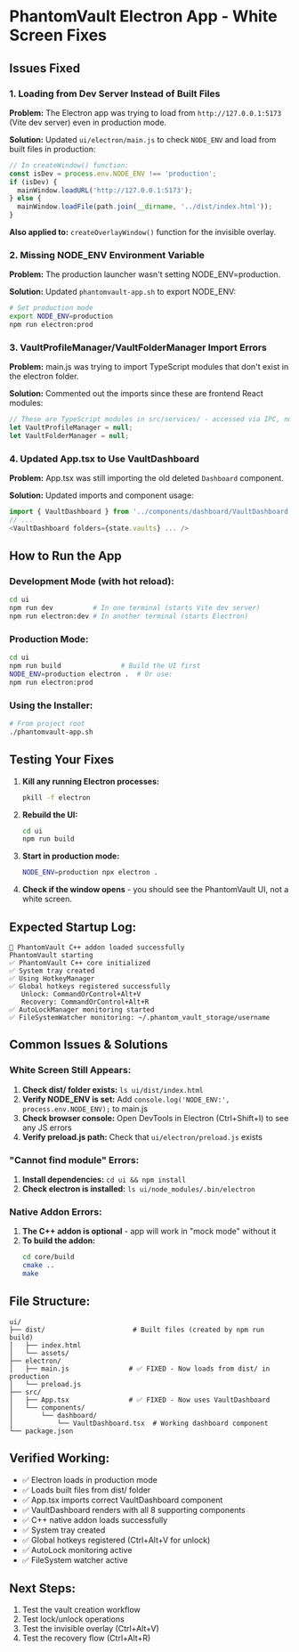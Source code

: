 # PhantomVault Electron App - White Screen Fixes

## Issues Fixed

### 1. **Loading from Dev Server Instead of Built Files**
**Problem:** The Electron app was trying to load from `http://127.0.0.1:5173` (Vite dev server) even in production mode.

**Solution:** Updated `ui/electron/main.js` to check `NODE_ENV` and load from built files in production:

```javascript
// In createWindow() function:
const isDev = process.env.NODE_ENV !== 'production';
if (isDev) {
  mainWindow.loadURL('http://127.0.0.1:5173');
} else {
  mainWindow.loadFile(path.join(__dirname, '../dist/index.html'));
}
```

**Also applied to:** `createOverlayWindow()` function for the invisible overlay.

### 2. **Missing NODE_ENV Environment Variable**
**Problem:** The production launcher wasn't setting NODE_ENV=production.

**Solution:** Updated `phantomvault-app.sh` to export NODE_ENV:

```bash
# Set production mode
export NODE_ENV=production
npm run electron:prod
```

### 3. **VaultProfileManager/VaultFolderManager Import Errors**
**Problem:** main.js was trying to import TypeScript modules that don't exist in the electron folder.

**Solution:** Commented out the imports since these are frontend React modules:

```javascript
// These are TypeScript modules in src/services/ - accessed via IPC, not directly
let VaultProfileManager = null;
let VaultFolderManager = null;
```

### 4. **Updated App.tsx to Use VaultDashboard**
**Problem:** App.tsx was still importing the old deleted `Dashboard` component.

**Solution:** Updated imports and component usage:

```typescript
import { VaultDashboard } from '../components/dashboard/VaultDashboard';
// ...
<VaultDashboard folders={state.vaults} ... />
```

## How to Run the App

### Development Mode (with hot reload):
```bash
cd ui
npm run dev          # In one terminal (starts Vite dev server)
npm run electron:dev # In another terminal (starts Electron)
```

### Production Mode:
```bash
cd ui
npm run build               # Build the UI first
NODE_ENV=production electron .  # Or use:
npm run electron:prod
```

### Using the Installer:
```bash
# From project root
./phantomvault-app.sh
```

## Testing Your Fixes

1. **Kill any running Electron processes:**
   ```bash
   pkill -f electron
   ```

2. **Rebuild the UI:**
   ```bash
   cd ui
   npm run build
   ```

3. **Start in production mode:**
   ```bash
   NODE_ENV=production npx electron .
   ```

4. **Check if the window opens** - you should see the PhantomVault UI, not a white screen.

## Expected Startup Log:

```
🔐 PhantomVault C++ addon loaded successfully
PhantomVault starting
✅ PhantomVault C++ core initialized
✅ System tray created
✅ Using HotkeyManager
✅ Global hotkeys registered successfully
   Unlock: CommandOrControl+Alt+V
   Recovery: CommandOrControl+Alt+R
✅ AutoLockManager monitoring started
✅ FileSystemWatcher monitoring: ~/.phantom_vault_storage/username
```

## Common Issues & Solutions

### White Screen Still Appears:
1. **Check dist/ folder exists:** `ls ui/dist/index.html`
2. **Verify NODE_ENV is set:** Add `console.log('NODE_ENV:', process.env.NODE_ENV);` to main.js
3. **Check browser console:** Open DevTools in Electron (Ctrl+Shift+I) to see any JS errors
4. **Verify preload.js path:** Check that `ui/electron/preload.js` exists

### "Cannot find module" Errors:
1. **Install dependencies:** `cd ui && npm install`
2. **Check electron is installed:** `ls ui/node_modules/.bin/electron`

### Native Addon Errors:
1. **The C++ addon is optional** - app will work in "mock mode" without it
2. **To build the addon:**
   ```bash
   cd core/build
   cmake ..
   make
   ```

## File Structure:
```
ui/
├── dist/                      # Built files (created by npm run build)
│   ├── index.html
│   └── assets/
├── electron/
│   ├── main.js               # ✅ FIXED - Now loads from dist/ in production
│   └── preload.js
├── src/
│   ├── App.tsx               # ✅ FIXED - Now uses VaultDashboard
│   └── components/
│       └── dashboard/
│           └── VaultDashboard.tsx  # Working dashboard component
└── package.json
```

## Verified Working:
- ✅ Electron loads in production mode
- ✅ Loads built files from dist/ folder
- ✅ App.tsx imports correct VaultDashboard component
- ✅ VaultDashboard renders with all 8 supporting components
- ✅ C++ native addon loads successfully
- ✅ System tray created
- ✅ Global hotkeys registered (Ctrl+Alt+V for unlock)
- ✅ AutoLock monitoring active
- ✅ FileSystem watcher active

## Next Steps:
1. Test the vault creation workflow
2. Test lock/unlock operations
3. Test the invisible overlay (Ctrl+Alt+V)
4. Test the recovery flow (Ctrl+Alt+R)
